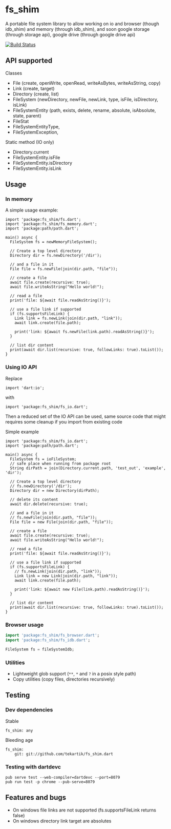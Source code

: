 # fs_shim

A portable file system library to allow working on io and browser (though idb_shim) and memory (through idb_shim), 
and soon google storage (through storage api), google drive (through google drive api)

[![Build Status](https://travis-ci.org/tekartik/fs_shim.dart.svg?branch=master)](https://travis-ci.org/tekartik/fs_shim.dart)

## API supported

Classes

- File (create, openWrite, openRead, writeAsBytes, writeAsString, copy)
- Link (create, target)
- Directory (create, list)
- FileSystem (newDirectory, newFile, newLink, type, isFile, isDirectory, isLink)
- FileSystemEntity (path, exists, delete, rename, absolute, isAbsolute, state, parent)
- FileStat
- FileSystemEntityType,
- FileSystemException,

Static method (IO only)

- Directory.current
- FileSystemEntity.isFile
- FileSystemEntity.isDirectory
- FileSystemEntity.isLink

## Usage

### In memory

A simple usage example:

````
import 'package:fs_shim/fs.dart';
import 'package:fs_shim/fs_memory.dart';
import 'package:path/path.dart';

main() async {
  FileSystem fs = newMemoryFileSystem();

  // Create a top level directory
  Directory dir = fs.newDirectory('/dir');

  // and a file in it
  File file = fs.newFile(join(dir.path, "file"));

  // create a file
  await file.create(recursive: true);
  await file.writeAsString("Hello world!");

  // read a file
  print('file: ${await file.readAsString()}');

  // use a file link if supported
  if (fs.supportsFileLink) {
    Link link = fs.newLink(join(dir.path, "link"));
    await link.create(file.path);

    print('link: ${await fs.newFile(link.path).readAsString()}');
  }

  // list dir content
  print(await dir.list(recursive: true, followLinks: true).toList());
}
````

### Using IO API

Replace

    import 'dart:io';

with

    import 'package:fs_shim/fs_io.dart';

Then a reduced set of the IO API can be used, same source code that might requires some cleanup if you import from
existing code

Simple example

````
import 'package:fs_shim/fs_io.dart';
import 'package:path/path.dart';

main() async {
  FileSystem fs = ioFileSystem;
  // safe place when running from package root
  String dirPath = join(Directory.current.path, 'test_out', 'example', 'dir');

  // Create a top level directory
  // fs.newDirectory('/dir');
  Directory dir = new Directory(dirPath);

  // delete its content
  await dir.delete(recursive: true);

  // and a file in it
  // fs.newFile(join(dir.path, "file"));
  File file = new File(join(dir.path, "file"));

  // create a file
  await file.create(recursive: true);
  await file.writeAsString("Hello world!");

  // read a file
  print('file: ${await file.readAsString()}');

  // use a file link if supported
  if (fs.supportsFileLink) {
    // fs.newLink(join(dir.path, "link"));
    Link link = new Link(join(dir.path, "link"));
    await link.create(file.path);

    print('link: ${await new File(link.path).readAsString()}');
  }

  // list dir content
  print(await dir.list(recursive: true, followLinks: true).toList());
}
````

### Browser usage

```dart
import 'package:fs_shim/fs_browser.dart';
import 'package:fs_shim/fs_idb.dart';

FileSystem fs = fileSystemIdb;
```

### Utilities

* Lightweight glob support (`**`, `*` and `?` in a posix style path)
* Copy utilities (copy files, directories recursively)

## Testing

### Dev dependencies

Stable

    fs_shim: any

Bleeding age

    fs_shim:
        git: git://github.com/tekartik/fs_shim.dart

### Testing with dartdevc

    pub serve test --web-compiler=dartdevc --port=8079
    pub run test -p chrome --pub-serve=8079

## Features and bugs

* On windows file links are not supported (fs.supportsFileLink returns false)
* On windows directory link target are absolutes

